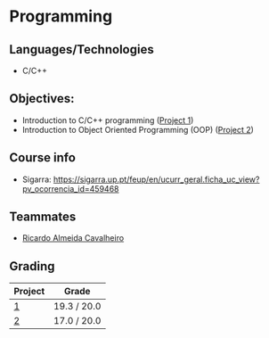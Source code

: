 # Programming

## Languages/Technologies
- C/C++


## Objectives: 
- Introduction to C/C++ programming ([Project 1](./P1%20-%20Functional%20Game))
- Introduction to Object Oriented Programming (OOP) ([Project 2](./P2%20-%20OOP%20Game))

## Course info
- Sigarra: https://sigarra.up.pt/feup/en/ucurr_geral.ficha_uc_view?pv_ocorrencia_id=459468

## Teammates
- [Ricardo Almeida Cavalheiro](https://github.com/RicardoCavalheiro123)

## Grading

| Project | Grade |
| ------- | ----- |
| [1](./P1%20-%20Functional%20Game) | 19.3 / 20.0 |
| [2](./P2%20-%20OOP%20Game) | 17.0 / 20.0 |
